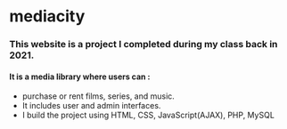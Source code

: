 # mediacity
### This website is a project I completed during my class back in 2021.
#### It is a media library where users can :
  - purchase or rent films, series, and music.
  - It includes user and admin interfaces.
  - I build the project using HTML, CSS, JavaScript(AJAX), PHP, MySQL
